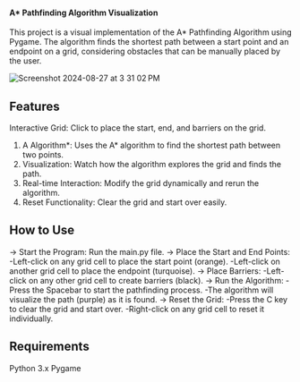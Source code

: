 #### A* Pathfinding Algorithm Visualization
This project is a visual implementation of the A* Pathfinding Algorithm using Pygame. The algorithm finds the shortest path between a start point and an endpoint on a grid, considering obstacles that can be manually placed by the user.

![Screenshot 2024-08-27 at 3 31 02 PM](https://github.com/user-attachments/assets/abc18a1e-9dc4-4005-ab6b-d5b6f1c4ad54)

## Features 
Interactive Grid: Click to place the start, end, and barriers on the grid.
 1. A Algorithm*: Uses the A* algorithm to find the shortest path between two points.
 2. Visualization: Watch how the algorithm explores the grid and finds the path.
 3. Real-time Interaction: Modify the grid dynamically and rerun the algorithm.
 4. Reset Functionality: Clear the grid and start over easily.

## How to Use
-> Start the Program: Run the main.py file.
-> Place the Start and End Points:
   -Left-click on any grid cell to place the start point (orange).
   -Left-click on another grid cell to place the endpoint (turquoise).
-> Place Barriers:
   -Left-click on any other grid cell to create barriers (black).
-> Run the Algorithm:
   -Press the Spacebar to start the pathfinding process.
   -The algorithm will visualize the path (purple) as it is found.
-> Reset the Grid:
   -Press the C key to clear the grid and start over.
   -Right-click on any grid cell to reset it individually.
   
## Requirements
Python 3.x
Pygame

